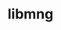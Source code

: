 ---
title: "libmng"
layout: cache
categories: [package, develop]
meta: {"compilers": ["gcc@11.1.0", "gcc@11.4.0"], "num_specs": 6, "num_specs_by_stack": {"data-vis-sdk": 3, "hep": 3, "root": 6}, "oss": ["ubuntu20.04", "ubuntu22.04"], "platforms": ["linux"], "stacks": ["data-vis-sdk", "hep", "root"], "targets": ["x86_64_v3"], "versions": ["2.0.3"]}
spec_details: [{"compiler": "gcc@11.1.0", "hash": "adcvnxtkbsvaxjekrcvjqdinl7nr4abj", "os": "ubuntu20.04", "platform": "linux", "size": "-", "stacks": ["data-vis-sdk", "root"], "target": "x86_64_v3", "variants": ["build_system=cmake", "build_type=Release", "generator=make", "~ipo"], "versions": ["2.0.3"]}, {"compiler": "gcc@11.1.0", "hash": "cjum2xe5skni2l2gdwx5gippvi2dufua", "os": "ubuntu20.04", "platform": "linux", "size": "-", "stacks": ["data-vis-sdk", "root"], "target": "x86_64_v3", "variants": ["build_system=cmake", "build_type=Release", "generator=make", "~ipo"], "versions": ["2.0.3"]}, {"compiler": "gcc@11.1.0", "hash": "ilrciml74kuva5anhf5cqrwytcrcnaox", "os": "ubuntu20.04", "platform": "linux", "size": "-", "stacks": ["data-vis-sdk", "root"], "target": "x86_64_v3", "variants": ["build_system=cmake", "build_type=Release", "generator=make", "~ipo"], "versions": ["2.0.3"]}, {"compiler": "gcc@11.4.0", "hash": "k4t4wqifije7afcojpkm5nyswevmoymu", "os": "ubuntu22.04", "platform": "linux", "size": "-", "stacks": ["hep", "root"], "target": "x86_64_v3", "variants": ["build_system=cmake", "build_type=Release", "generator=make", "~ipo"], "versions": ["2.0.3"]}, {"compiler": "gcc@11.4.0", "hash": "odkvjbpsbd6kzuebj4tyt4cimacllegz", "os": "ubuntu22.04", "platform": "linux", "size": "-", "stacks": ["hep", "root"], "target": "x86_64_v3", "variants": ["build_system=cmake", "build_type=Release", "generator=make", "~ipo"], "versions": ["2.0.3"]}, {"compiler": "gcc@11.4.0", "hash": "qd4w5yf6n6ztbqkzkw3vukfudapwy6sm", "os": "ubuntu22.04", "platform": "linux", "size": "-", "stacks": ["hep", "root"], "target": "x86_64_v3", "variants": ["build_system=cmake", "build_type=Release", "generator=make", "~ipo"], "versions": ["2.0.3"]}]
---